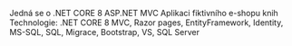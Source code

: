 Jedná se o .NET CORE 8 ASP.NET MVC Aplikaci fiktivního e-shopu knih
Technologie: .NET CORE 8 MVC, Razor pages, EntityFramework, Identity, MS-SQL, SQL, Migrace, Bootstrap, VS, SQL Server
